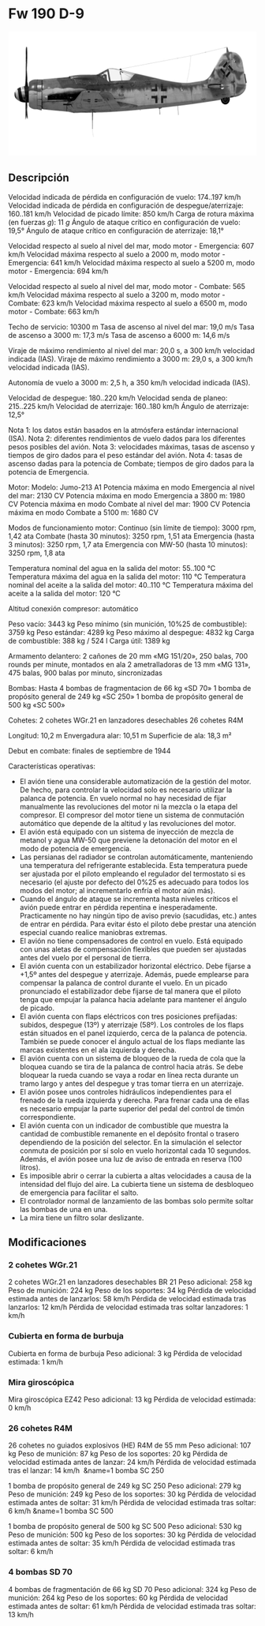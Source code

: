 # Fw 190 D-9

![fw190d9](../images/fw190d9.png)

## Descripción

Velocidad indicada de pérdida en configuración de vuelo: 174..197 km/h
Velocidad indicada de pérdida en configuración de despegue/aterrizaje: 160..181 km/h
Velocidad de picado límite: 850 km/h
Carga de rotura máxima (en fuerzas <i>g</i>): 11 <i>g</i>
Ángulo de ataque crítico en configuración de vuelo: 19,5°
Ángulo de ataque crítico en configuración de aterrizaje: 18,1°

Velocidad respecto al suelo al nivel del mar, modo motor - Emergencia: 607 km/h
Velocidad máxima respecto al suelo a 2000 m, modo motor - Emergencia: 641 km/h
Velocidad máxima respecto al suelo a 5200 m, modo motor - Emergencia: 694 km/h

Velocidad respecto al suelo al nivel del mar, modo motor - Combate: 565 km/h
Velocidad máxima respecto al suelo a 3200 m, modo motor - Combate: 623 km/h
Velocidad máxima respecto al suelo a 6500 m, modo motor - Combate: 663 km/h

Techo de servicio: 10300 m
Tasa de ascenso al nivel del mar: 19,0 m/s
Tasa de ascenso a 3000 m: 17,3 m/s
Tasa de ascenso a 6000 m: 14,6 m/s

Viraje de máximo rendimiento al nivel del mar: 20,0 s, a 300 km/h velocidad indicada (IAS).
Viraje de máximo rendimiento a 3000 m: 29,0 s, a 300 km/h velocidad indicada (IAS).

Autonomía de vuelo a 3000 m: 2,5 h, a 350 km/h velocidad indicada (IAS).

Velocidad de despegue: 180..220 km/h
Velocidad senda de planeo: 215..225 km/h
Velocidad de aterrizaje: 160..180 km/h
Ángulo de aterrizaje: 12,5°

Nota 1: los datos están basados en la atmósfera estándar internacional (ISA).
Nota 2: diferentes rendimientos de vuelo dados para los diferentes pesos posibles del avión.
Nota 3: velocidades máximas, tasas de ascenso y tiempos de giro dados para el peso estándar del avión.
Nota 4: tasas de ascenso dadas para la potencia de Combate; tiempos de giro dados para la potencia de Emergencia.

Motor:
Modelo: Jumo-213 A1
Potencia máxima en modo Emergencia al nivel del mar: 2130 CV
Potencia máxima en modo Emergencia a 3800 m: 1980 CV
Potencia máxima en modo Combate al nivel del mar: 1900 CV
Potencia máxima en modo Combate a 5100 m: 1680 CV

Modos de funcionamiento motor:
Continuo (sin límite de tiempo): 3000 rpm, 1,42 ata
Combate (hasta 30 minutos): 3250 rpm, 1,51 ata
Emergencia (hasta 3 minutos): 3250 rpm, 1,7 ata
Emergencia con MW-50 (hasta 10 minutos): 3250 rpm, 1,8 ata

Temperatura nominal del agua en la salida del motor: 55..100 °C
Temperatura máxima del agua en la salida del motor: 110 °C
Temperatura nominal del aceite a la salida del motor: 40..110 °C
Temperatura máxima del aceite a la salida del motor: 120 °C

Altitud conexión compresor: automático

Peso vacío: 3443 kg
Peso mínimo (sin munición, 10%25 de combustible): 3759 kg
Peso estándar: 4289 kg
Peso máximo al despegue: 4832 kg
Carga de combustible: 388 kg / 524 l
Carga útil: 1389 kg

Armamento delantero:
2 cañones de 20 mm «MG 151/20», 250 balas, 700 rounds per minute, montados en ala
2 ametralladoras de 13 mm «MG 131», 475 balas, 900 balas por minuto, sincronizadas

Bombas:
Hasta 4 bombas de fragmentacion de 66 kg «SD 70»
1 bomba de propósito general de 249 kg «SC 250»
1 bomba de propósito general de 500 kg «SC 500»

Cohetes:
2 cohetes WGr.21 en lanzadores desechables
26 cohetes R4M

Longitud: 10,2 m
Envergadura alar: 10,51 m
Superficie de ala: 18,3 m²

Debut en combate: finales de septiembre de 1944

Características operativas:
- El avión tiene una considerable automatización de la gestión del motor. De hecho, para controlar la velocidad solo es necesario utilizar la palanca de potencia. En vuelo normal no hay necesidad de fijar manualmente las revoluciones del motor ni la mezcla o la etapa del compresor. El compresor del motor tiene un sistema de conmutación automático que depende de la altitud y las revoluciones del motor.
- El avión está equipado con un sistema de inyección de mezcla de metanol y agua MW-50 que previene la detonación del motor en el modo de potencia de emergencia.
- Las persianas del radiador se controlan automáticamente, manteniendo una temperatura del refrigerante establecida. Esta temperatura puede ser ajustada por el piloto empleando el regulador del termostato si es necesario (el ajuste por defecto del 0%25 es adecuado para todos los modos del motor; al incrementarlo enfría el motor aún más).
- Cuando el ángulo de ataque se incrementa hasta niveles críticos el avión puede entrar en pérdida repentina e inesperadamente. Practicamente no hay ningún tipo de aviso previo (sacudidas, etc.) antes de entrar en pérdida. Para evitar ésto el piloto debe prestar una atención especial cuando realice maniobras extremas.
- El avión no tiene compensadores de control en vuelo. Está equipado con unas aletas de compensación flexibles que pueden ser ajustadas antes del vuelo por el personal de tierra.
- El avión cuenta con un estabilizador horizontal eléctrico. Debe fijarse a +1,5º antes del despegue y aterrizaje. Además, puede emplearse para compensar la palanca de control durante el vuelo. En un picado pronunciado el estabilizador debe fijarse de tal manera que el piloto tenga que empujar la palanca hacia adelante para mantener el ángulo de picado.
- El avión cuenta con flaps eléctricos con tres posiciones prefijadas: subidos, despegue (13º) y aterrizaje (58º). Los controles de los flaps están situados en el panel izquierdo, cerca de la palanca de potencia. También se puede conocer el ángulo actual de los flaps mediante las marcas existentes en el ala izquierda y derecha.
- El avión cuenta con un sistema de bloqueo de la rueda de cola que la bloquea cuando se tira de la palanca de control hacia atrás. Se debe bloquear la rueda cuando se vaya a rodar en línea recta durante un tramo largo y antes del despegue y tras tomar tierra en un aterrizaje.
- El avión posee unos controles hidráulicos independientes para el frenado de la rueda izquierda y derecha. Para frenar cada una de ellas es necesario empujar la parte superior del pedal del control de timón correspondiente.
- El avión cuenta con un indicador de combustible que muestra la cantidad de combustible remanente en el depósito frontal o trasero dependiendo de la posición del selector. En la simulación el selector conmuta de posición por sí solo en vuelo horizontal cada 10 segundos. Además, el avión posee una luz de aviso de entrada en reserva (100 litros).
- Es imposible abrir o cerrar la cubierta a altas velocidades a causa de la intensidad del flujo del aire. La cubierta tiene un sistema de desbloqueo de emergencia para facilitar el salto.
- El controlador normal de lanzamiento de las bombas solo permite soltar las bombas de una en una.
- La mira tiene un filtro solar deslizante.

## Modificaciones

### 2 cohetes WGr.21

2 cohetes WGr.21 en lanzadores desechables BR 21
Peso adicional: 258 kg
Peso de munición: 224 kg
Peso de los soportes: 34 kg
Pérdida de velocidad estimada antes de lanzarlos: 58 km/h
Pérdida de velocidad estimada tras lanzarlos: 12 km/h
Pérdida de velocidad estimada tras soltar lanzadores: 1 km/h

### Cubierta en forma de burbuja

Cubierta en forma de burbuja
Peso adicional: 3 kg
Pérdida de velocidad estimada: 1 km/h
### Mira giroscópica

Mira giroscópica EZ42
Peso adicional: 13 kg
Pérdida de velocidad estimada: 0 km/h
### 26 cohetes R4M

26 cohetes no guiados explosivos (HE) R4M de 55 mm
Peso adicional: 107 kg
Peso de munición: 87 kg
Peso de los soportes: 20 kg
Pérdida de velocidad estimada antes de lanzar: 24 km/h
Pérdida de velocidad estimada tras el lanzar: 14 km/h
﻿
&name=1 bomba SC 250

1 bomba de propósito general de 249 kg SC 250
Peso adicional: 279 kg
Peso de munición: 249 kg
Peso de los soportes: 30 kg
Pérdida de velocidad estimada antes de soltar: 31 km/h
Pérdida de velocidad estimada tras soltar: 6 km/h﻿
&name=1 bomba SC 500

1 bomba de propósito general de 500 kg SC 500
Peso adicional: 530 kg
Peso de munición: 500 kg
Peso de los soportes: 30 kg
Pérdida de velocidad estimada antes de soltar: 35 km/h
Pérdida de velocidad estimada tras soltar: 6 km/h
### 4 bombas SD 70

4 bombas de fragmentación de 66 kg SD 70
Peso adicional: 324 kg
Peso de munición: 264 kg
Peso de los soportes: 60 kg
Pérdida de velocidad estimada antes de soltar: 61 km/h
Pérdida de velocidad estimada tras soltar: 13 km/h